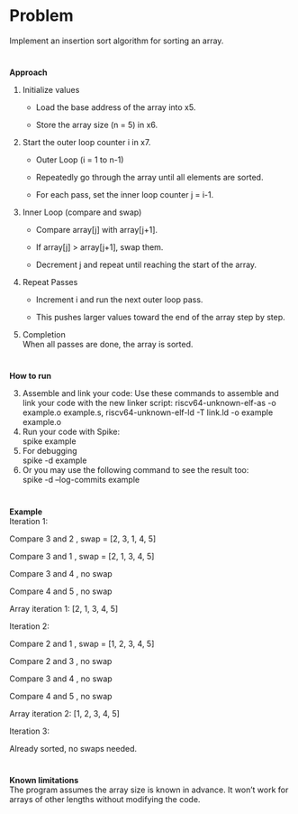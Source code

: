 # Problem
Implement an insertion sort algorithm for sorting an array.
#
**Approach**

1. Initialize values

   - Load the base address of the array into x5.

   - Store the array size (n = 5) in x6.

2. Start the outer loop counter i in x7.

   - Outer Loop (i = 1 to n-1)

   - Repeatedly go through the array until all elements are sorted.

   - For each pass, set the inner loop counter j = i-1.

3. Inner Loop (compare and swap)

   - Compare array[j] with array[j+1].

   - If array[j] > array[j+1], swap them.

   - Decrement j and repeat until reaching the start of the array.

4. Repeat Passes

   - Increment i and run the next outer loop pass.

   - This pushes larger values toward the end of the array step by step.

5. Completion  
When all passes are done, the array is sorted.

#
**How to run**

3.	Assemble and link your code: Use these commands to assemble and link your code with the new linker script:
riscv64-unknown-elf-as -o example.o example.s, 
riscv64-unknown-elf-ld -T link.ld -o example example.o
4.	Run your code with Spike:  
spike example
5.	For debugging  
spike -d example
6.	Or you may use the following command to see the result too:  
spike -d –log-commits example
#
**Example**  
Iteration 1:

Compare 3 and 2 , swap = [2, 3, 1, 4, 5]

Compare 3 and 1 , swap = [2, 1, 3, 4, 5]

Compare 3 and 4 , no swap

Compare 4 and 5 , no swap

Array iteration 1: [2, 1, 3, 4, 5]

Iteration 2:

Compare 2 and 1 , swap = [1, 2, 3, 4, 5]

Compare 2 and 3 , no swap

Compare 3 and 4 , no swap

Compare 4 and 5 , no swap

Array iteration 2: [1, 2, 3, 4, 5]

Iteration 3:

Already sorted, no swaps needed.

#
**Known limitations**  
 The program assumes the array size is known in advance. It won’t work for arrays of other lengths without modifying the code.